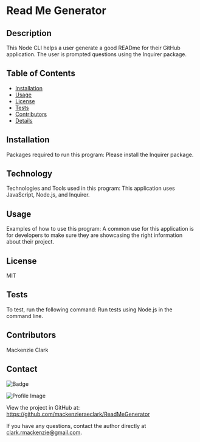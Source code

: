 
  # Read Me Generator

  ## Description
  This Node CLI helps a user generate a good READme for their GitHub application. The user is prompted questions using the Inquirer package.

  ## Table of Contents
  - [Installation](#installation)
  - [Usage](#usage)
  - [License](#license)
  - [Tests](#tests)
  - [Contributors](#contributors)
  - [Details](#details)
  
  ## Installation
  Packages required to run this program: Please install the Inquirer package.

  ## Technology
  Technologies and Tools used in this program: This application uses JavaScript, Node.js, and Inquirer.

  ## Usage
  Examples of how to use this program: A common use for this application is for developers to make sure they are showcasing the right information about their project.

  ## License
  MIT

  ## Tests
  To test, run the following command: Run tests using Node.js in the command line.

  ## Contributors
  Mackenzie Clark

  ## Contact
  
![Badge](https://img.shields.io/badge/Github-mackenzieraeclark-4cbbb9) 
  
![Profile Image](https://github.com/mackenzieraeclark.png?size=50)
  
View the project in GitHub at: https://github.com/mackenzieraeclark/ReadMeGenerator
  
If you have any questions, contact the author directly at clark.rmackenzie@gmail.com.
